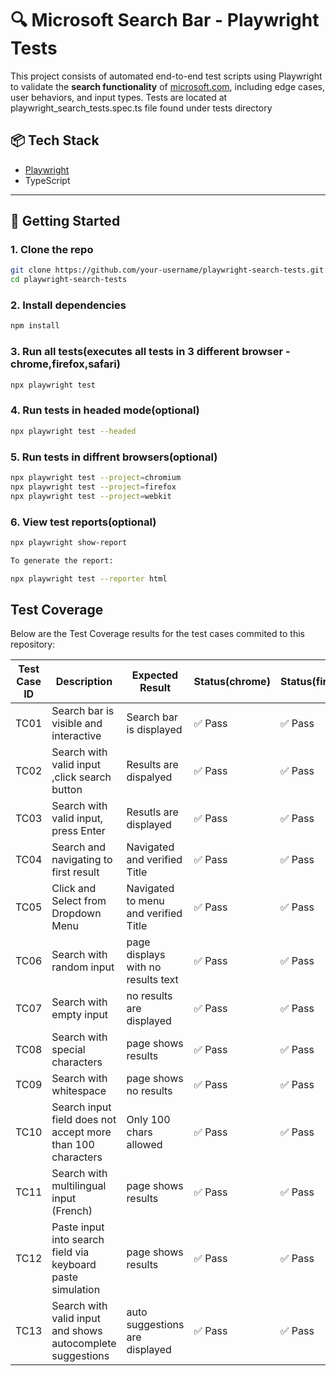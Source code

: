 # 🔍 Microsoft Search Bar - Playwright Tests

This project consists of automated end-to-end test scripts using Playwright to validate the **search functionality** of [microsoft.com](https://www.microsoft.com), including edge cases, user behaviors, and input types.
Tests are located at playwright_search_tests.spec.ts file found under tests directory

## 📦 Tech Stack

- [Playwright](https://playwright.dev/)
- TypeScript

---

## 🚀 Getting Started

### 1. Clone the repo

```bash
git clone https://github.com/your-username/playwright-search-tests.git
cd playwright-search-tests
```

### 2. Install dependencies

```bash
npm install
```

### 3. Run all tests(executes all tests in 3 different browser - chrome,firefox,safari)

```bash
npx playwright test
```

### 4. Run tests in headed mode(optional)

```bash
npx playwright test --headed
```

### 5. Run tests in diffrent browsers(optional)

```bash
npx playwright test --project=chromium
npx playwright test --project=firefox
npx playwright test --project=webkit
```

### 6. View test reports(optional)

```bash
npx playwright show-report

To generate the report:

npx playwright test --reporter html
```

## Test Coverage
Below are the Test Coverage results for the test cases commited to this repository:

| Test Case ID| Description                                                  | Expected Result                      | Status(chrome)|Status(firefox)|Status(safari)
|-------------|--------------------------------------------------------------|--------------------------------------|---------------|---------------|--------------|
| TC01        | Search bar is visible and interactive                        | Search bar is displayed              | ✅ Pass       | ✅ Pass        | ✅ Pass      |
| TC02        | Search with valid input ,click search button                 | Results are dispalyed                | ✅ Pass       | ✅ Pass        | ✅ Pass      |
| TC03        | Search with valid input, press Enter                         | Resutls are displayed                | ✅ Pass       | ✅ Pass        | ✅ Pass      |
| TC04        | Search and navigating to first result                        | Navigated and verified Title         | ✅ Pass       | ✅ Pass        | ✅ Pass      |
| TC05        | Click and Select from Dropdown Menu                          | Navigated to menu and verified Title | ✅ Pass       | ✅ Pass        | ✅ Pass      |
| TC06        | Search with random input                                     | page displays with no results text   | ✅ Pass       | ✅ Pass        | ✅ Pass      | 
| TC07        | Search with empty input                                      | no results are displayed             | ✅ Pass       | ✅ Pass        | ✅ Pass      |
| TC08        | Search with special characters                               | page shows results                   | ✅ Pass       | ✅ Pass        | ✅ Pass      |
| TC09        | Search with whitespace                                       | page shows no results                | ✅ Pass       | ✅ Pass        | ✅ Pass      |
| TC10        | Search input field does not accept more than 100 characters  | Only 100 chars allowed               | ✅ Pass       | ✅ Pass        | ✅ Pass      |
| TC11        | Search with multilingual input (French)                      | page shows results                   | ✅ Pass       | ✅ Pass        | ✅ Pass      |
| TC12        | Paste input into search field via keyboard paste simulation  | page shows results                   | ✅ Pass       | ✅ Pass        | ✅ Pass      |
| TC13        | Search with valid input and shows autocomplete suggestions   | auto suggestions are displayed       | ✅ Pass       | ✅ Pass        | ✅ Pass      |


